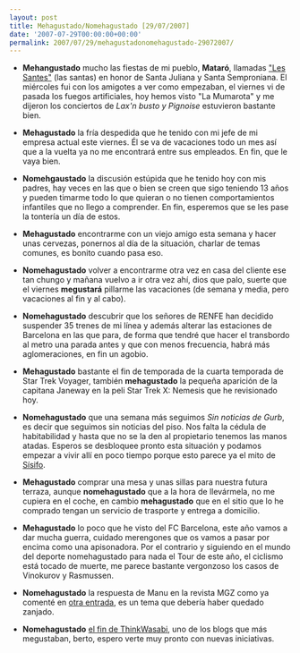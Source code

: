 ```yaml
---
layout: post
title: Mehagustado/Nomehagustado [29/07/2007]
date: '2007-07-29T00:00:00+00:00'
permalink: 2007/07/29/mehagustadonomehagustado-29072007/
---
```

- <strong>Mehangustado</strong> mucho las fiestas de mi pueblo, <strong>Mataró</strong>, llamadas <a href="http://es.wikipedia.org/wiki/Les_Santes">"Les Santes"</a> (las santas) en honor de Santa Juliana y Santa Semproniana. El miércoles fui con los amigotes a ver como empezaban, el viernes vi de pasada los fuegos artificiales, hoy hemos visto "La Mumarota" y me dijeron los conciertos de <em>Lax'n busto y Pignoise</em> estuvieron bastante bien. 

- <strong>Mehagustado</strong> la fría despedida que he tenido con mi jefe de mi empresa actual este viernes. Él se va de vacaciones todo un mes así que a la vuelta ya no me encontrará entre sus empleados. En fin, que le vaya bien.

- <strong>Nomehgaustado</strong> la discusión estúpida que he tenido hoy con mis padres, hay veces en las que o bien se creen que sigo teniendo 13 años y pueden timarme todo lo que quieran o no tienen comportamientos infantiles que no llego a comprender. En fin, esperemos que se les pase la tontería un día de estos. 

- <strong>Mehagustado</strong> encontrarme con un viejo amigo esta semana y hacer unas cervezas, ponernos al día de la situación, charlar de temas comunes, es bonito cuando pasa eso.

- <strong>Nomehagustado</strong> volver a encontrarme otra vez en casa del cliente ese tan chungo y mañana vuelvo a ir otra vez ahí, dios que palo, suerte que el viernes <strong>megustará</strong> pillarme las vacaciones (de semana y media, pero vacaciones al fin y al cabo).

- <strong>Nomehagustado</strong> descubrir que los señores de RENFE han decidido suspender 35 trenes de mi línea y además alterar las estaciones de Barcelona en las que para, de forma que tendré que hacer el transbordo al metro una parada antes y que con menos frecuencia, habrá más aglomeraciones, en fin un agobio.

- <strong>Mehagustado</strong> bastante el fin de temporada de la cuarta temporada de Star Trek Voyager, también <strong>mehagustado</strong> la pequeña aparición de la capitana Janeway en la peli Star Trek X: Nemesis que he revisionado hoy.

- <strong>Nomehagustado</strong> que una semana más seguimos <em>Sin noticias de Gurb</em>, es decir que seguimos sin noticias del piso. Nos falta la cédula de habitabilidad y hasta que no se la den al propietario tenemos las manos atadas. Esperos se desbloquee pronto esta situación y podamos empezar a vivir allí en poco tiempo porque esto parece ya el mito de <a href="http://es.wikipedia.org/wiki/S%C3%ADsifo">Sísifo</a>.

- <strong>Mehagustado</strong> comprar una mesa y unas sillas para nuestra futura terraza, aunque <strong>nomehagustado</strong> que a la hora de llevármela, no me cupiera en el coche, en cambio <strong>mehagustado</strong> que en el sitio que lo he comprado tengan un servicio de trasporte y entrega a domicilio.

- <strong>Mehagustado</strong> lo poco que he visto del FC Barcelona, este año vamos a dar mucha guerra, cuidado merengones que os vamos a pasar por encima como una apisonadora. Por el contrario y siguiendo en el mundo del deporte nomehagustado para nada el Tour de este año, el ciclismo está tocado de muerte, me parece bastante vergonzoso los casos de Vinokurov y Rasmussen.

- <strong>Nomehagustado</strong> la respuesta de Manu en la revista MGZ como ya comenté en <a href="http://resistancefutile.com/2007/07/28/a-las-pruebas-me-remito/">otra entrada</a>, es un tema que debería haber quedado zanjado.

- <strong>Nomehagustado</strong> <a href="http://resistancefutile.com/2007/07/23/dooooonde-estas-doooooc/">el fin de ThinkWasabi</a>, uno de los blogs que más megustaban, berto, espero verte muy pronto con nuevas iniciativas.
